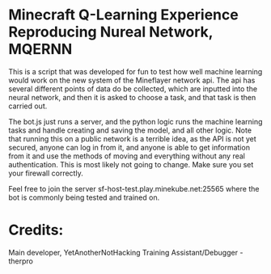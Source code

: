 # Minecraft Q-Learning Experience Reproducing Nureal Network, MQERNN
This is a script that was developed for fun to test how well machine learning would
work on the new system of the Mineflayer network api. The api has several different 
points of data do be collected, which are inputted into the neural network, and then
it is asked to choose a task, and that task is then carried out.

The bot.js just runs a server, and the python logic runs the machine learning tasks
and handle creating and saving the model, and all other logic. Note that running this
on a public network is a terrible idea, as the API is not yet secured, anyone can log
in from it, and anyone is able to get information from it and use the methods of moving
and everything without any real authentication. This is most likely not going to change.
Make sure you set your firewall correctly.

Feel free to join the server sf-host-test.play.minekube.net:25565 where the bot is
commonly being tested and trained on.

# Credits:
Main developer, YetAnotherNotHacking
Training Assistant/Debugger - therpro
